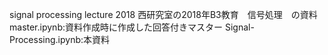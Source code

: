 signal processing lecture 2018
西研究室の2018年B3教育　信号処理　の資料
master.ipynb:資料作成時に作成した回答付きマスター
Signal-Processing.ipynb:本資料
